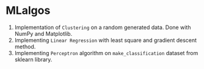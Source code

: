 # MLalgos
1. Implementation of `Clustering` on a random generated data. Done with NumPy and Matplotlib.
2. Implementing `Linear Regression` with least square and gradient descent method.
3. Implementing `Perceptron` algorithm on `make_classification` dataset from sklearn library.
